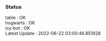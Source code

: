 ### Status


table : OK  
hogwarts : OK  
icy-bot : OK  
Latest Update : 2022-06-22 03:00:46.851928
